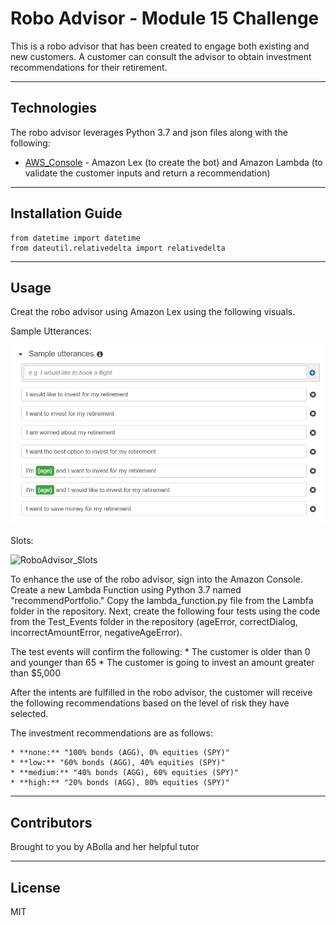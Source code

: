 # Robo Advisor - Module 15 Challenge

This is a robo advisor that has been created to engage both existing and new customers.  A customer can consult the advisor to obtain investment recommendations for their retirement.

---

## Technologies

The robo advisor leverages Python 3.7 and json files along with the following:

* [AWS_Console](https://aws.amazon.com/console/) - Amazon Lex (to create the bot) and Amazon Lambda (to validate the customer inputs and return a recommendation)

---

## Installation Guide

    from datetime import datetime
    from dateutil.relativedelta import relativedelta

---

## Usage

Creat the robo advisor using Amazon Lex using the following visuals.

Sample Utterances:

![RoboAdvisor_Sample_Utterances](RoboAdvisor_Visuals/RoboAdvisor_Sample_Utterances.png)

Slots:

![RoboAdvisor_Slots](RoboAdvisor_Visuals/RoboAdvisor_Slots)

To enhance the use of the robo advisor, sign into the Amazon Console.  Create a new Lambda Function using Python 3.7 named "recommendPortfolio."  Copy the lambda_function.py file from the Lambfa folder in the repository.  Next, create the following four tests using the code from the Test_Events folder in the repository (ageError, correctDialog, incorrectAmountError, negativeAgeError).

The test events will confirm the following:
    * The customer is older than 0 and younger than 65
    * The customer is going to invest an amount greater than $5,000

After the intents are fulfilled in the robo advisor, the customer will receive the following recommendations based on the level of risk they have selected.  

The investment recommendations are as follows:

    * **none:** "100% bonds (AGG), 0% equities (SPY)"
    * **low:** "60% bonds (AGG), 40% equities (SPY)"
    * **medium:** "40% bonds (AGG), 60% equities (SPY)"
    * **high:** "20% bonds (AGG), 80% equities (SPY)"

---

## Contributors

Brought to you by ABolla and her helpful tutor

---

## License

MIT

